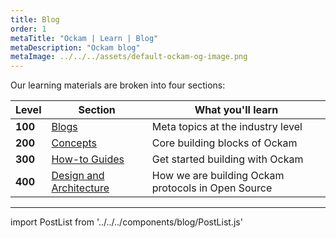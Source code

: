 ```yaml
---
title: Blog
order: 1
metaTitle: "Ockam | Learn | Blog"
metaDescription: "Ockam blog"
metaImage: ../../../assets/default-ockam-og-image.png
---
```


Our learning materials are broken into four sections:

| Level | Section | What you'll learn |
|---|---|---|
| **100** | [Blogs](learn/blogs) | Meta topics at the industry level |
| **200** | [Concepts](learn/concepts) | Core building blocks of Ockam |
| **300** | [How-to Guides](learn/how-to-guides) | Get started building with Ockam |
| **400** | [Design and Architecture](learn/proposals) | How we are building Ockam protocols in Open Source |

---

import PostList from '../../../components/blog/PostList.js'

<PostList />
